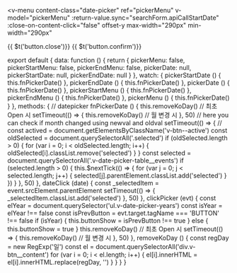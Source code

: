<v-menu
  content-class="date-picker"
  ref="pickerMenu"
  v-model="pickerMenu"
  :return-value.sync="searchForm.apiCallStartDate"
  :close-on-content-click="false"
  offset-y
  max-width="290px"
  min-width="290px"
>
  <template v-slot:activator="{ on }">
    <v-text-field
      class="default text-field-date pr-0"
      v-model='dateRangeText'
      label="전송일시"
      placeholder="YYYY.MM.DD - YYYY.MM.DD"
      v-on="on"
      readonly
      clearable
      @click="clickPicker"
    >
    </v-text-field>
  </template>
  <div @click="clickPicker">
    <v-date-picker
      v-model="searchForm.apiCallStartDate"
      range
      no-title
      scrollable
      :event-color="
        date =>
          date == searchForm.apiCallStartDate[0]
            ? ['startDate']
            : date == searchForm.apiCallStartDate[1]
            ? ['endDate']
            : ''
      "
      :events="searchForm.apiCallStartDate"
      :date-format="date => new Date(date).toDateString()"
      :locale="$i18n.locale"
      :picker-date.sync="pickerDate"
      @click:date="dateClick"
    >
      <v-spacer></v-spacer>
      <v-btn text :ripple="false" color="pink" @click="pickerMenu = false">{{ $t('button.close')}}</v-btn>
      <v-btn text :ripple="false" color="pink" @click="$refs.pickerMenu.save(searchForm.apiCallStartDate)">{{ $t('button.confirm')}}</v-btn>
    </v-date-picker>
  </div>
</v-menu>

<date-multi-picker
  v-model="searchForm.apiCallStartDate"
  :id="'text-apiCallStartDate'"
  :teleport="true"
/>

export default {
  data: function () {
    return {
      pickerMenu: false,
      pickerStartMenu: false,
      pickerEndMenu: false,
      pickerDate: null,
      pickerStartDate: null,
      pickerEndDate: null
    }
  },
  watch: {
    pickerStartDate () {
      this.fnPickerDate()
    },
    pickerEndDate () {
      this.fnPickerDate()
    },
    pickerDate () {
      this.fnPickerDate()
    },
    pickerStartMenu () {
      this.fnPickerDate()
    },
    pickerEndMenu () {
      this.fnPickerDate()
    },
    pickerMenu () {
      this.fnPickerDate()
    }
  },
  methods: {
    // datepicker
    fnPickerDate () {
      this.removeKoDay() // 최초 Open 시
      setTimeout(() => {
        this.removeKoDay() // 월 변경 시
      }, 50)
      // here you can check if month changed using newval and oldval
      setTimeout(() => {
        // const actived = document.getElementsByClassName('v-btn--active')
        const oldSelected = document.querySelectorAll('.selected')
        if (oldSelected.length > 0) {
          for (var i = 0; i < oldSelected.length; i++) {
            oldSelected[i].classList.remove('selected')
          }
        }
        const selected = document.querySelectorAll('.v-date-picker-table__events')
        if (selected.length > 0) {
          this.$nextTick(() => {
            for (var j = 0; j < selected.length; j++) {
              selected[j].parentElement.classList.add('selected')
            }
          })
        }
      }, 50)
    },
    dateClick (date) {
      const _selectedItem = event.srcElement.parentElement
      setTimeout(() => {
        _selectedItem.classList.add('selected')
      }, 50)
    },
    clickPicker (evt) {
      const elYear = document.querySelector('ul.v-date-picker-years')
      const isYear = elYear !== false
      const isPrevButton = evt.target.tagName === 'BUTTON' !== false
      if (isYear) {
        this.buttonShow = isPrevButton !== true
      } else {
        this.buttonShow = true
      }
      this.removeKoDay() // 최초 Open 시
      setTimeout(() => {
        this.removeKoDay() // 월 변경 시
      }, 50)
    },
    removeKoDay () {
      const regDay = new RegExp('일')
      const el = document.querySelectorAll('div.v-btn__content')
      for (var i = 0; i < el.length; i++) {
        el[i].innerHTML = el[i].innerHTML.replace(regDay, '')
      }
    }
  }
}


